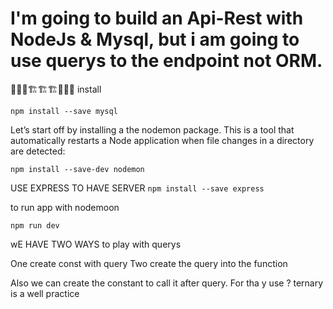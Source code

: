 # I'm going to build an Api-Rest with NodeJs & Mysql, but i am going to use querys to the endpoint not ORM.

🚧🚧🚧🏗️🏗️🏗️🚧🚧🚧
install

`` npm install --save mysql `` 

Let’s start off by installing a the nodemon package. This is a tool that automatically restarts a Node application when file changes in a directory are detected:

`` npm install --save-dev nodemon `` 

USE EXPRESS TO HAVE SERVER 
``npm install --save express``

to run app with nodemoon

``npm run dev ``


wE HAVE TWO WAYS to play with querys

One create const with query
Two create the query into the function

Also we can create the constant to call it after query. For tha y use ? ternary is a well practice


